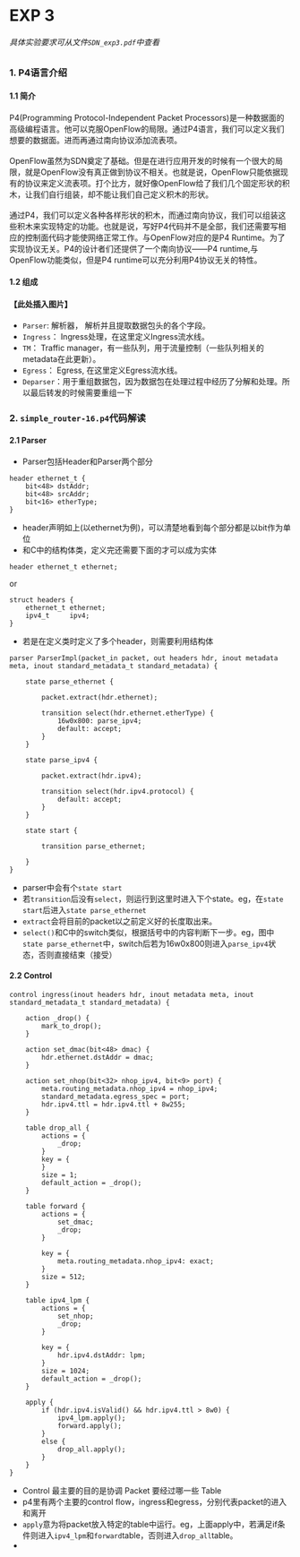 EXP 3
====
###### 具体实验要求可从文件`SDN_exp3.pdf`中查看
### 1. P4语言介绍
#### 1.1 简介
   P4(Programming Protocol-Independent Packet Processors)是一种数据面的高级编程语言。他可以克服OpenFlow的局限。通过P4语言，我们可以定义我们想要的数据面。进而再通过南向协议添加流表项。<br><br>
   OpenFlow虽然为SDN奠定了基础。但是在进行应用开发的时候有一个很大的局限，就是OpenFlow没有真正做到协议不相关。也就是说，OpenFlow只能依据现有的协议来定义流表项。打个比方，就好像OpenFlow给了我们几个固定形状的积木，让我们自行组装，却不能让我们自己定义积木的形状。<br><br>
   通过P4，我们可以定义各种各样形状的积木，而通过南向协议，我们可以组装这些积木来实现特定的功能。也就是说，写好P4代码并不是全部，我们还需要写相应的控制面代码才能使网络正常工作。与OpenFlow对应的是P4 Runtime。为了实现协议无关。P4的设计者们还提供了一个南向协议——P4 runtime,与OpenFlow功能类似，但是P4 runtime可以充分利用P4协议无关的特性。
#### 1.2 组成
#### 【此处插入图片】
* `Parser`: 解析器， 解析并且提取数据包头的各个字段。
* `Ingress`： Ingress处理，在这里定义Ingress流水线。
* `TM`： Traffic manager，有一些队列，用于流量控制（一些队列相关的metadata在此更新）。
* `Egress`： Egress, 在这里定义Egress流水线。
* `Deparser`：用于重组数据包，因为数据包在处理过程中经历了分解和处理。所以最后转发的时候需要重组一下
### 2. `simple_router-16.p4`代码解读
#### 2.1 Parser
* Parser包括Header和Parser两个部分
```p4
header ethernet_t {
    bit<48> dstAddr;
    bit<48> srcAddr;
    bit<16> etherType;
}
```
* header声明如上(以ethernet为例)，可以清楚地看到每个部分都是以bit作为单位
* 和C中的结构体类，定义完还需要下面的才可以成为实体
```p4
header ethernet_t ethernet;
```
or
```p4
struct headers {
    ethernet_t ethernet;
    ipv4_t     ipv4;
}
```
* 若是在定义类时定义了多个header，则需要利用结构体
```p4
parser ParserImpl(packet_in packet, out headers hdr, inout metadata meta, inout standard_metadata_t standard_metadata) {

    state parse_ethernet {

        packet.extract(hdr.ethernet);

        transition select(hdr.ethernet.etherType) {
            16w0x800: parse_ipv4;
            default: accept;
        }
    }

    state parse_ipv4 {

        packet.extract(hdr.ipv4);

        transition select(hdr.ipv4.protocol) {
            default: accept;
        }
    }

    state start {

        transition parse_ethernet;

    }
}
```
* parser中会有个`state start`
* 若`transition`后没有`select`，则运行到这里时进入下个state。eg，在`state start`后进入`state parse_ethernet`
* `extract`会将目前的packet以之前定义好的长度取出来。
* `select()`和C中的switch类似，根据括号中的内容判断下一步。eg，图中`state parse_ethernet`中，switch后若为16w0x800则进入`parse_ipv4`状态，否则直接结束（接受）
#### 2.2 Control
```p4
control ingress(inout headers hdr, inout metadata meta, inout standard_metadata_t standard_metadata) {

    action _drop() {
        mark_to_drop();
    }

    action set_dmac(bit<48> dmac) {
        hdr.ethernet.dstAddr = dmac;
    }

    action set_nhop(bit<32> nhop_ipv4, bit<9> port) {
        meta.routing_metadata.nhop_ipv4 = nhop_ipv4;
        standard_metadata.egress_spec = port;
        hdr.ipv4.ttl = hdr.ipv4.ttl + 8w255;
    }

    table drop_all {
        actions = {
            _drop;
        }
        key = {
        }
        size = 1;
        default_action = _drop();
    }

    table forward {
        actions = {
            set_dmac;
            _drop;
        }

        key = {
            meta.routing_metadata.nhop_ipv4: exact;
        }
        size = 512;
    }

    table ipv4_lpm {
        actions = {
            set_nhop;
            _drop;
        }

        key = {
            hdr.ipv4.dstAddr: lpm;
        }
        size = 1024;
        default_action = _drop();
    }

    apply {
        if (hdr.ipv4.isValid() && hdr.ipv4.ttl > 8w0) {
            ipv4_lpm.apply();
            forward.apply();
        }
        else {
            drop_all.apply();
        }
    }
}
```
* Control 最主要的目的是协调 Packet 要经过哪一些 Table
* p4里有两个主要的control flow，ingress和egress，分别代表packet的进入和离开
* `apply`意为将packet放入特定的table中运行。eg，上面apply中，若满足if条件则进入`ipv4_lpm`和`forward`table，否则进入`drop_all`table。
* 
